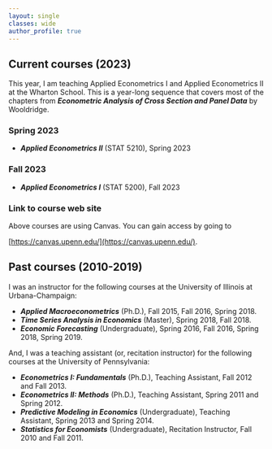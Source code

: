 ```yaml
---
layout: single
classes: wide
author_profile: true
---
```


## Current courses (2023)

This year, I am teaching Applied Econometrics I and Applied Econometrics II at the Wharton School. This is a year-long sequence that covers most of the chapters from ***Econometric Analysis of Cross Section and Panel Data*** by Wooldridge.

### Spring 2023

- ***Applied Econometrics II*** (STAT 5210), Spring 2023

### Fall 2023

- ***Applied Econometrics I***  (STAT 5200), Fall 2023

### Link to course web site

Above courses are using Canvas. You can gain access by going to

[https://canvas.upenn.edu/](https://canvas.upenn.edu/).


<!-- <p>&nbsp;</p> -->

## Past courses (2010-2019)

I was an instructor for the following courses at the University of Illinois at Urbana-Champaign:

- ***Applied Macroeconometrics*** (Ph.D.), Fall 2015, Fall 2016, Spring 2018.
- ***Time Series Analysis in Economics*** (Master), Spring 2018, Fall 2018.
- ***Economic Forecasting*** (Undergraduate), Spring 2016, Fall 2016, Spring 2018, Spring 2019.


And, I was a teaching assistant (or, recitation instructor) for the following courses at the University of Pennsylvania:

- ***Econometrics I: Fundamentals*** (Ph.D.), Teaching Assistant, Fall 2012 and Fall 2013.
- ***Econometrics II: Methods*** (Ph.D.), Teaching Assistant, Spring 2011 and Spring 2012.
- ***Predictive Modeling in Economics*** (Undergraduate), Teaching Assistant, Spring 2013 and Spring 2014. 
- ***Statistics for Economists*** (Undergraduate), Recitation Instructor, Fall 2010 and Fall 2011.